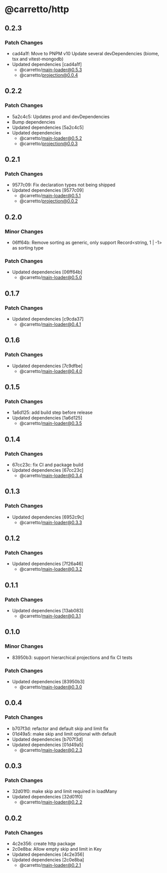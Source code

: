 # @carretto/http

## 0.2.3

### Patch Changes

- cad4a1f: Move to PNPM v10
  Update several devDependencies (biome, tsx and vitest-mongodb)
- Updated dependencies [cad4a1f]
  - @carretto/main-loader@0.5.3
  - @carretto/projection@0.0.4

## 0.2.2

### Patch Changes

- 5a2c4c5: Updates prod and devDependencies
- Bump dependencies
- Updated dependencies [5a2c4c5]
- Updated dependencies
  - @carretto/main-loader@0.5.2
  - @carretto/projection@0.0.3

## 0.2.1

### Patch Changes

- 9577c09: Fix declaration types not being shipped
- Updated dependencies [9577c09]
  - @carretto/main-loader@0.5.1
  - @carretto/projection@0.0.2

## 0.2.0

### Minor Changes

- 06ff64b: Remove sorting as generic, only support Record<string, 1 | -1> as sorting type

### Patch Changes

- Updated dependencies [06ff64b]
  - @carretto/main-loader@0.5.0

## 0.1.7

### Patch Changes

- Updated dependencies [c9cda37]
  - @carretto/main-loader@0.4.1

## 0.1.6

### Patch Changes

- Updated dependencies [7c9dfbe]
  - @carretto/main-loader@0.4.0

## 0.1.5

### Patch Changes

- 1a6d125: add build step before release
- Updated dependencies [1a6d125]
  - @carretto/main-loader@0.3.5

## 0.1.4

### Patch Changes

- 67cc23c: fix CI and package build
- Updated dependencies [67cc23c]
  - @carretto/main-loader@0.3.4

## 0.1.3

### Patch Changes

- Updated dependencies [6952c9c]
  - @carretto/main-loader@0.3.3

## 0.1.2

### Patch Changes

- Updated dependencies [7f26a46]
  - @carretto/main-loader@0.3.2

## 0.1.1

### Patch Changes

- Updated dependencies [13ab083]
  - @carretto/main-loader@0.3.1

## 0.1.0

### Minor Changes

- 83950b3: support hierarchical projections and fix CI tests

### Patch Changes

- Updated dependencies [83950b3]
  - @carretto/main-loader@0.3.0

## 0.0.4

### Patch Changes

- b707f3d: refactor and default skip and limit fix
- 01d49a5: make skip and limit optional with default
- Updated dependencies [b707f3d]
- Updated dependencies [01d49a5]
  - @carretto/main-loader@0.2.3

## 0.0.3

### Patch Changes

- 32d01f0: make skip and limit required in loadMany
- Updated dependencies [32d01f0]
  - @carretto/main-loader@0.2.2

## 0.0.2

### Patch Changes

- 4c2e356: create http package
- 2c0e8ba: Allow empty skip and limit in Key
- Updated dependencies [4c2e356]
- Updated dependencies [2c0e8ba]
  - @carretto/main-loader@0.2.1
